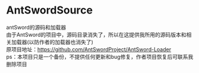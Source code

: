 # AntSwordSource
antSword的源码和加载器
<br>由于AntSword的项目中，源码目录消失了，所以在这提供我所用的源码版本和相关加载器(以防作者的加载器也消失了) 
<br>原项目地址：https://github.com/AntSwordProject/AntSword-Loader
<br>ps：本项目只是一个备份，不提供任何更新和bug修复，作者项目恢复后可联系我删除项目
